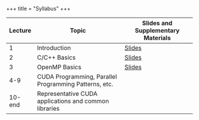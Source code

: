 +++
title = "Syllabus"
+++

| Lecture | Topic | Slides and Supplementary Materials |
|---------|-------|----------------------------|
| 1 | Introduction | [Slides](../assets/CUDA-1.pdf) |
| 2 | C/C++ Basics | [Slides](../assets/CUDA-2.pdf) |
| 3 | OpenMP Basics | [Slides](../assets/CUDA-3.pdf) |
| 4-9 | CUDA Programming, Parallel Programming Patterns, etc. | |
| 10-end | Representative CUDA applications and common libraries | |
